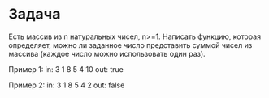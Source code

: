 # Задача

Есть массив из n натуральных чисел,  n>=1. Написать функцию, которая определяет, можно ли заданное число представить суммой чисел из массива (каждое число можно использовать один раз).

Пример 1:
in:
3 1 8 5 4
10
out:
true

Пример 2:
in:
3 1 8 5 4
2
out:
false
